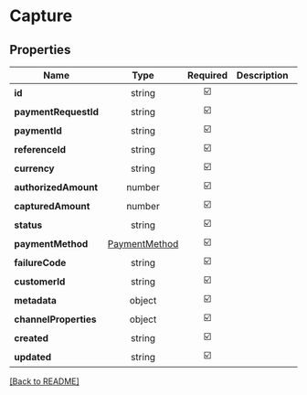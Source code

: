 # Capture



## Properties

| Name | Type | Required | Description | Examples |
|------------|:-------------:|:-------------:|-------------|:-------------:|
| **id** | string | ☑️ |  | | |
**paymentRequestId** | string | ☑️ |  | | |
**paymentId** | string | ☑️ |  | | |
**referenceId** | string | ☑️ |  | | |
**currency** | string | ☑️ |  | | |
**authorizedAmount** | number | ☑️ |  | | |
**capturedAmount** | number | ☑️ |  | | |
**status** | string | ☑️ |  | | |
**paymentMethod** | [PaymentMethod](PaymentMethod.md) | ☑️ |  | | |
**failureCode** | string | ☑️ |  | | |
**customerId** | string | ☑️ |  | | |
**metadata** | object | ☑️ |  | | |
**channelProperties** | object | ☑️ |  | | |
**created** | string | ☑️ |  | | |
**updated** | string | ☑️ |  | | |



[[Back to README]](../../README.md)